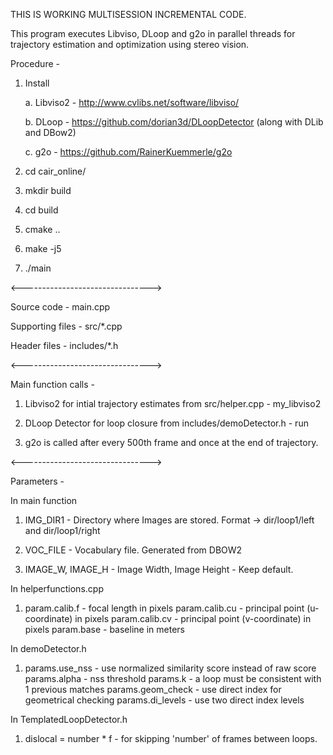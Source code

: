 THIS IS WORKING MULTISESSION INCREMENTAL CODE.




This program executes Libviso, DLoop and g2o in parallel threads for trajectory estimation and optimization using stereo vision.

Procedure -

1. Install 

   a. Libviso2 - http://www.cvlibs.net/software/libviso/

   b. DLoop - https://github.com/dorian3d/DLoopDetector (along with DLib and DBow2)

   c. g2o - https://github.com/RainerKuemmerle/g2o


2. cd cair_online/ 
3. mkdir build
4. cd build
5. cmake ..
6. make -j5
7. ./main


<-------------------------------->

Source code - main.cpp

Supporting files - src/*.cpp

Header files - includes/*.h

<-------------------------------->

Main function calls -

1. Libviso2 for intial trajectory estimates from src/helper.cpp - my_libviso2

2. DLoop Detector for loop closure from includes/demoDetector.h - run

3. g2o is called after every 500th frame and once at the end of trajectory.

<-------------------------------->

Parameters - 

In main function 

1. IMG_DIR1 - Directory where Images are stored. Format -> dir/loop1/left and dir/loop1/right

2. VOC_FILE - Vocabulary file. Generated from DBOW2

3. IMAGE_W, IMAGE_H - Image Width, Image Height - Keep default.

In helperfunctions.cpp

1. param.calib.f  - focal length in pixels
   param.calib.cu - principal point (u-coordinate) in pixels
   param.calib.cv - principal point (v-coordinate) in pixels
   param.base     - baseline in meters

In demoDetector.h

1. params.use_nss    - use normalized similarity score instead of raw score
   params.alpha      - nss threshold
   params.k          - a loop must be consistent with 1 previous matches
   params.geom_check - use direct index for geometrical checking
   params.di_levels  - use two direct index levels

In TemplatedLoopDetector.h

1. dislocal = number * f - for skipping 'number' of frames between loops.

